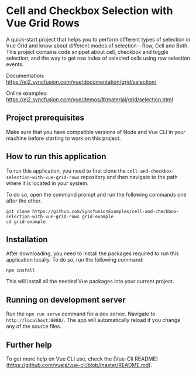 # Cell and Checkbox Selection with Vue Grid Rows

A quick-start project that helps you to perform different types of selection in Vue Grid and know about different modes of selection – Row, Cell and Both. This project contains code snippet about cell, checkbox and toggle selection, and the way to get row index of selected cells using row selection events.

Documentation: https://ej2.syncfusion.com/vue/documentation/grid/selection/

Online examples: https://ej2.syncfusion.com/vue/demos/#/material/grid/selection.html
 
## Project prerequisites

Make sure that you have compatible versions of Node and Vue CLI in your machine before 
starting to work on this project.

## How to run this application

To run this application, you need to first clone the `cell-and-checkbox-selection-with-vue-grid-rows` repository and then navigate to the path where it is located in your system.

To do so, open the command prompt and run the following commands one after the other.

```
git clone https://github.com/SyncfusionExamples/cell-and-checkbox-selection-with-vue-grid-rows grid-example
cd grid-example
```

## Installation

After downloading, you need to install the packages required to run this application locally. To do so, 
run the following command:

```
npm install
```
This will install all the needed Vue packages into your current project.

## Running on development server

Run the `npm run serve` command for a dev server. Navigate to `http://localhost:8080/`. The app will automatically reload if you change any of the source files.

## Further help

To get more help on Vue CLI use, check  the [Vue-Cli README] (https://github.com/vuejs/vue-cli/blob/master/README.md).